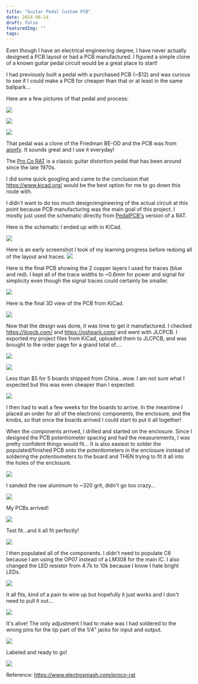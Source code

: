 ```yaml
---
title: "Guitar Pedal Custom PCB"
date: 2024-08-14
draft: false
featuredImg: ""
tags:
---
```


Even though I have an electrical engineering degree, I have never actually designed a PCB layout or had a PCB manufactured. I figured a simple clone of a known guitar pedal circuit would be a great place to start!

I had previously built a pedal with a purchased PCB (~$12) and was curious to see if I could make a PCB for cheaper than that or at least in the same ballpark...

Here are a few pictures of that pedal and process:

![](beod_3.jpg)

![](beod_1.jpg)

![](beod_2.jpg)

That pedal was a clone of the Friedman BE-OD and the PCB was from [aionfx](https://aionfx.com/project/tempest-amp-distortion/). It sounds great and I use it everyday!

The [Pro Co RAT](https://en.wikipedia.org/wiki/Pro_Co_RAT) is a classic guitar distortion pedal that has been around since the late 1970s.

I did some quick googling and came to the conclusion that https://www.kicad.org/ would be the best option for me to go down this route with.

I didn't want to do too much design/engineering of the actual circuit at this point because PCB manufacturing was the main goal of this project. I mostly just used the schematic directly from [PedalPCB's](https://www.pedalpcb.com/product/pcb038/) version of a RAT.

Here is the schematic I ended up with in KiCad.

![](schematic.png)

Here is an early screenshot I took of my learning progress before redoing all of the layout and traces.
![](1.jpg)

Here is the final PCB showing the 2 copper layers I used for traces (blue and red). I kept all of the trace widths to ~0.6mm for power and signal for simplicity even though the signal traces could certainly be smaller.

![](final_1.png)

Here is the final 3D view of the PCB from KiCad.

![](final_2.png)

Now that the design was done, it was time to get it manufactured. I checked https://jlcpcb.com/ and https://oshpark.com/ and went with JLCPCB. I exported my project files from KiCad, uploaded them to JLCPCB, and was brought to the order page for a grand total of....

![](order_1.png)

![](order_3.png)

Less than $5 for 5 boards shipped from China...wow. I am not sure what I expected but this was even cheaper than I expected.

![](order_2.png)

I then had to wait a few weeks for the boards to arrive. In the meantime I placed an order for all of the electronic components, the enclosure, and the knobs, so that once the boards arrived I could start to put it all together!

When the components arrived, I drilled and started on the enclosure. Since I designed the PCB potentiometer spacing and had the measurements, I was pretty confident things would fit... It is also easiest to solder the populated/finished PCB onto the potentiometers in the enclosure instead of soldering the potentiometers to the board and THEN trying to fit it all into the holes of the enclosure.

![](enclosure_1.jpg)

I sanded the raw aluminum to ~320 grit, didn't go too crazy...

![](enclosure_2.jpg)

My PCBs arrived!

![](pcbs.jpg)

Test fit...and it all fit perfectly!

![](testfit.jpg)

I then populated all of the components. I didn't need to populate C6 because I am using the OP07 instead of a LM308 for the main IC. I also changed the LED resistor from 4.7k to 10k because I know I hate bright LEDs.

![](progress.jpg)

It all fits, kind of a pain to wire up but hopefully it just works and I don't need to pull it out...

![](populated.jpg)

It's alive! The only adjustment I had to make was I had soldered to the wrong pins for the tip part of the 1/4" jacks for input and output.

![](working.jpg)

Labeled and ready to go!

![](labeled.jpg)

Reference:
https://www.electrosmash.com/proco-rat
